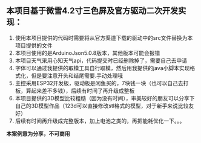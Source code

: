 ## 本项目基于微雪4.2寸三色屏及官方驱动二次开发实现：

1. 使用本项目提供的代码时需要将从官方渠道下载的驱动中的src文件替换为本项目提供的文件
2. 本项目使用的是ArduinoJson5.0.8版本，其他版本可能会报错
3. 本项目天气采用心知天气api，代码提交时已经删除掉了，需要自己去申请
4. 字体可以通过我提供的取模工具自行取模，然后用我提供的java小脚本实现格式化，但是要注意开头和结尾需要.手动处理哦
5. 主控采用ESP32开发板，驱动板是闲鱼买的，7块钱一块（也可以自己去打板，算起来差不多钱），后续有时间了再升级成整板
6. 本项目提供的3D模型比较粗糙（因为没有时间），审美较好的朋友可以分享下自己的3D模型作品（123d可以直接修改stl格式的模型，对于新手来说比较友好）
7. 后续有时间再升级成完整版本，加上电池之类的，再把能耗优化一下。。。

**本案例意为分享，不可商用**
